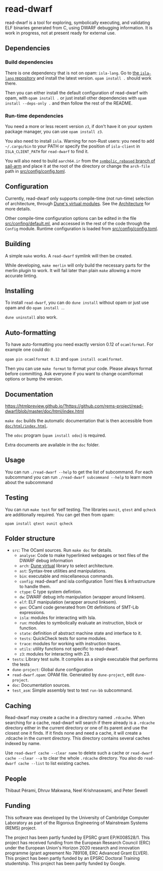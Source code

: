# read-dwarf

read-dwarf is a tool for exploring, symbolically executing, and
validating ELF binaries generated from C, using DWARF debugging
information.  It is work in progress, not at present ready for
external use.



## Dependencies

### Build dependencies

There is one dependency that is not on opam: `isla-lang`. Go to [the `isla-lang`
repository](https://github.com/rems-project/isla-lang) and install the latest
version. `opam install .` should work there.

Then you can either install the default configuration of read-dwarf with opam,
with `opam install .` or just install other dependencies with
`opam install --deps-only .` and then follow the rest of the README.


### Run-time dependencies

You need a more or less recent version `z3`, if don't have it on your system
package manager, you can use `opam install z3`.

You also need to install `isla`.  Warning for
non-Rust users: you need to add `~/.cargo/bin` to your PATH or specify the
position of `isla-client` in `ISLA_CLIENT_PATH` for `read-dwarf` to find it.

You will also need to build `aarch64.ir` from the [`symbolic_rebased` branch
of sail-arm](https://github.com/rems-project/sail-arm/tree/symbolic_rebased)
and place it at the root of the directory or change the `arch-file` path in
[src/config/config.toml](https://github.com/rems-project/read-dwarf/blob/master/src/config/config.toml).

## Configuration

Currently, read-dwarf only supports compile-time (not run-time) selection of
architecture, through [Dune's virtual
modules](https://dune.readthedocs.io/en/stable/variants.html). See the
[Architecture](https://github.com/rems-project/read-dwarf/blob/master/doc/mlds/Architecture.mld)
for more details.

Other compile-time configuration options can be edited in the file
[src/confing/default.ml](https://github.com/rems-project/read-dwarf/blob/master/src/config/default.ml),
and accessed in the rest of the code through the
`Config` module. Runtime configuration is loaded from
[src/config/config.toml](https://github.com/rems-project/read-dwarf/blob/master/src/config/config.toml).

## Building

A simple `make` works. A `read-dwarf` symlink will then be created.

While developing, `make merlin` will only build the necessary parts for the
merlin plugin to work. It will fail later than plain `make` allowing a more
accurate linting.

## Installing

To install `read-dwarf`, you can do `dune install` without opam or
just use opam and do `opam install .`.

`dune uninstall` also work.

## Auto-formatting

To have auto-formatting you need exactly version 0.12 of `ocamlformat`.
For example one could do:

`opam pin ocamlformat 0.12` and `opam install ocamlformat`.

Then you can use `make format` to format your code.
Please always format before committing.
Ask everyone if you want to change ocamlformat options or bump the version.


## Documentation

<https://htmlpreview.github.io/?https://github.com/rems-project/read-dwarf/blob/master/doc/html/index.html>

`make doc` builds the automatic documentation that is then accessible from
[`doc/html/index.html`](https://htmlpreview.github.io/?https://github.com/rems-project/read-dwarf/blob/master/doc/html/index.html).

The `odoc` program (`opam install odoc`) is required.

Extra documents are available in the `doc` folder.




## Usage

You can run `./read-dwarf --help` to get the list of subcommand. For each
subcommand you can run `./read-dwarf subcommand --help` to learn more about
the subcommand

## Testing

You can run `make test` for self testing.
The libraries `ounit`, `qtest` and `qcheck` are additionally required.
You can get then from opam:

```
opam install qtest ounit qcheck
```

## Folder structure

 - `src`: The OCaml sources. Run `make doc` for details.
   - `analyse`: Code to make hyperlinked webpages or text files of the DWARF debug information
   - `arch`: [Dune virtual](https://dune.readthedocs.io/en/stable/variants.html)
      library to select architecture.
   - `ast`: Syntax-tree utilities and manipulations.
   - `bin`: executable and miscellaneous commands.
   - `config`: read-dwarf and isla configuration Toml files & infrastructure to handle them.
   - `ctype`: C type system defintion.
   - `dw`: DWARF debug info manipulation (wrapper around linksem).
   - `elf`: ELF manipulation (wrapper around linksem).
   - `gen`: OCaml code generated from Ott definitions of SMT-Lib expressions.
   - `isla`: modules for interacting with Isla.
   - `run`: modules to symbolically evaluate an instruction, block or function.
   - `state`: definition of abstract machine state and interface to it.
   - `tests`: QuickCheck tests for some modules.
   - `trace`: modules for working with instruction traces.
   - `utils`: utility functions not specific to read-dwarf.
   - `z3`: modules for interacting with Z3.
 - `tests`: Library test suite. It compiles as a single executable that performs the tests
 - `dune-project`: Global dune configuration
 - `read-dwarf.opam`: OPAM file. Generated by `dune-project`, edit `dune-project`.
 - `doc`: Documentation sources.
 - `test_asm`: Simple assembly test to test `run-bb` subcommand.


## Caching

Read-dwarf may create a cache in a directory named `.rdcache`. When searching
for a cache, read-dwarf will search if there already is a `.rdcache` directory
either in the current directory or one of its parent and use the closest one it
finds. If it finds none and need a cache, it will create a .rdcache in the
current directory. This directory contains several caches indexed by name.

Use `read-dwarf cache --clear name` to delete such a cache or
`read-dwarf cache --clear --a` to clear the whole `.rdcache` directory.
You also do `read-dwarf cache --list` to list existing caches.


## People

Thibaut Pérami, Dhruv Makwana, Neel Krishnaswami, and Peter Sewell


## Funding

This software was developed by the University of Cambridge Computer
Laboratory as part of the Rigorous Engineering of Mainstream Systems
(REMS) project.

The project has been partly funded by EPSRC grant EP/K008528/1.
This project has received funding from the European Research Council
(ERC) under the European Union's Horizon 2020 research and innovation
programme (grant agreement No 789108, ERC Advanced Grant ELVER).
This project has been partly funded by an EPSRC Doctoral Training studentship.
This project has been partly funded by Google.
